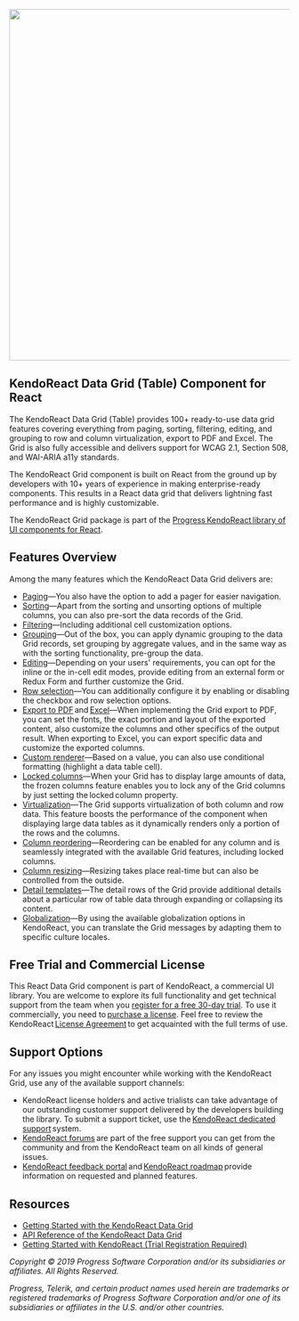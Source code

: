 <a href="https://www.telerik.com/kendo-react-ui/?utm_medium=referral&utm_source=npm&utm_campaign=kendo-ui-react-trial-npm-grid&utm_content=banner" target="_blank">
<img width="631" src="https://www.telerik.com/kendo-react-ui/npm-banner.svg">
</a>

## KendoReact Data Grid (Table) Component for React

The KendoReact Data Grid (Table) provides 100+ ready-to-use data grid features covering everything from paging, sorting, filtering, editing, and grouping to row and column virtualization, export to PDF and Excel. The Grid is also fully accessible and delivers support for WCAG 2.1, Section 508, and WAI-ARIA a11y standards.

The KendoReact Grid component is built on React from the ground up by developers with 10+ years of experience in making enterprise-ready components. This results in a React data grid that delivers lightning fast performance and is highly customizable.

The KendoReact Grid package is part of the [Progress KendoReact library of UI components for React](https://www.telerik.com/kendo-react-ui/?utm_medium=referral&utm_source=npm&utm_campaign=kendo-ui-react-trial-npm-grid).

## Features Overview

Among the many features which the KendoReact Data Grid delivers are:
* [Paging](https://www.telerik.com/kendo-react-ui/components/grid/paging/)&mdash;You also have the option to add a pager for easier navigation.
* [Sorting](https://www.telerik.com/kendo-react-ui/components/grid/sorting/)&mdash;Apart from the sorting and unsorting options of multiple columns, you can also pre-sort the data records of the Grid.
* [Filtering](https://www.telerik.com/kendo-react-ui/components/grid/filtering/)&mdash;Including additional cell customization options.
* [Grouping](https://www.telerik.com/kendo-react-ui/components/grid/grouping/?utm_medium=referral&utm_source=npm&utm_campaign=kendo-ui-react-trial-npm-native)&mdash;Out of the box, you can apply dynamic grouping to the data Grid records, set grouping by aggregate values, and in the same way as with the sorting functionality, pre-group the data.
* [Editing](https://www.telerik.com/kendo-react-ui/components/grid/editing/)&mdash;Depending on your users' requirements, you can opt for the inline or the in-cell edit modes, provide editing from an external form or Redux Form and further customize the Grid.
* [Row selection](https://www.telerik.com/kendo-react-ui/components/grid/selection/)&mdash;You can additionally configure it by enabling or disabling the checkbox and row selection options.
* [Export to PDF](https://www.telerik.com/kendo-react-ui/components/grid/pdf-export/) and [Excel](https://www.telerik.com/kendo-react-ui/components/grid/excel-export/)&mdash;When implementing the Grid export to PDF, you can set the fonts, the exact portion and layout of the exported content, also customize the columns and other specifics of the output result. When exporting to Excel, you can export specific data and customize the exported columns.
* [Custom renderer](https://www.telerik.com/kendo-react-ui/components/grid/styling/)&mdash;Based on a value, you can also use conditional formatting (highlight a data table cell).
* [Locked columns](https://www.telerik.com/kendo-react-ui/components/grid/columns/locked/)&mdash;When your Grid has to display large amounts of data, the frozen columns feature enables you to lock any of the Grid columns by just setting the locked column property.
* [Virtualization](https://www.telerik.com/kendo-react-ui/components/grid/scroll-modes/virtual/)&mdash;The Grid supports virtualization of both column and row data. This feature boosts the performance of the component when displaying large data tables as it dynamically renders only a portion of the rows and the columns.
* [Column reordering](https://www.telerik.com/kendo-react-ui/components/grid/columns/reordering/)&mdash;Reordering can be enabled for any column and is seamlessly integrated with the available Grid features, including locked columns.
* [Column resizing](https://www.telerik.com/kendo-react-ui/components/grid/columns/resizing/)&mdash;Resizing takes place real-time but can also be controlled from the outside.
* [Detail templates](https://www.telerik.com/kendo-react-ui/components/grid/advanced-features/detail/)&mdash;The detail rows of the Grid provide additional details about a particular row of table data through expanding or collapsing its content.
* [Globalization](https://www.telerik.com/kendo-react-ui/components/grid/globalization/)&mdash;By using the available globalization options in KendoReact, you can translate the Grid messages by adapting them to specific culture locales.

## Free Trial and Commercial License

This React Data Grid component is part of KendoReact, a commercial UI library. You are welcome to explore its full functionality and get technical support from the team when you [register for a free 30-day trial](https://www.telerik.com/download-login-v2-kendo-react-ui?utm_medium=referral&utm_source=npm&utm_campaign=kendo-ui-react-trial-npm-native). To use it commercially, you need to [purchase a license](https://www.telerik.com/kendo-react-ui/#pricing?utm_medium=referral&utm_source=npm&utm_campaign=kendo-ui-react-trial-npm-native). Feel free to review the KendoReact [License Agreement](https://www.telerik.com/purchase/license-agreement/progress-kendoreact?utm_medium=referral&utm_source=npm&utm_campaign=kendo-ui-react-trial-npm-native) to get acquainted with the full terms of use.

## Support Options

For any issues you might encounter while working with the KendoReact Grid, use any of the available support channels:
* KendoReact license holders and active trialists can take advantage of our outstanding customer support delivered by the developers building the library. To submit a support ticket, use the [KendoReact dedicated support](https://www.telerik.com/account/support-tickets?utm_medium=referral&utm_source=npm&utm_campaign=kendo-ui-react-trial-npm-grid) system.
* [KendoReact forums](https://www.telerik.com/forums/kendo-ui-react?utm_medium=referral&utm_source=npm&utm_campaign=kendo-ui-react-trial-npm-grid) are part of the free support you can get from the community and from the KendoReact team on all kinds of general issues.
* [KendoReact feedback portal](https://feedback.telerik.com/kendo-react-ui?utm_medium=referral&utm_source=npm&utm_campaign=kendo-ui-react-trial-npm-grid) and [KendoReact roadmap](https://www.telerik.com/kendo-react-ui/roadmap/?utm_medium=referral&utm_source=npm&utm_campaign=kendo-ui-react-trial-npm-grid) provide information on requested and planned features.

## Resources

* [Getting Started with the KendoReact Data Grid](https://www.telerik.com/kendo-react-ui/components/grid/get-started/?utm_medium=referral&utm_source=npm&utm_campaign=kendo-ui-react-trial-npm-grid)
* [API Reference of the KendoReact Data Grid](https://www.telerik.com/kendo-react-ui/components/grid/api/GridProps/?utm_medium=referral&utm_source=npm&utm_campaign=kendo-ui-react-trial-npm-grid)
* [Getting Started with KendoReact (Trial Registration Required)](https://www.telerik.com/download-login-v2-kendo-react-ui?utm_medium=referral&utm_source=npm&utm_campaign=kendo-ui-react-trial-npm-grid)

*Copyright © 2019 Progress Software Corporation and/or its subsidiaries or affiliates. All Rights Reserved.*

*Progress, Telerik, and certain product names used herein are trademarks or registered trademarks of Progress Software Corporation and/or one of its subsidiaries or affiliates in the U.S. and/or other countries.*
